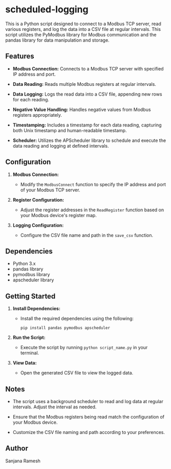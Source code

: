 # scheduled-logging
This is a Python script designed to connect to a Modbus TCP server, read various registers, and log the data into a CSV file at regular intervals. This script utilizes the PyModbus library for Modbus communication and the pandas library for data manipulation and storage.

## Features

- **Modbus Connection:** Connects to a Modbus TCP server with specified IP address and port.

- **Data Reading:** Reads multiple Modbus registers at regular intervals.

- **Data Logging:** Logs the read data into a CSV file, appending new rows for each reading.

- **Negative Value Handling:** Handles negative values from Modbus registers appropriately.

- **Timestamping:** Includes a timestamp for each data reading, capturing both Unix timestamp and human-readable timestamp.

- **Scheduler:** Utilizes the APScheduler library to schedule and execute the data reading and logging at defined intervals.

## Configuration

1. **Modbus Connection:**
   - Modify the `ModbusConnect` function to specify the IP address and port of your Modbus TCP server.

2. **Register Configuration:**
   - Adjust the register addresses in the `ReadRegister` function based on your Modbus device's register map.

3. **Logging Configuration:**
   - Configure the CSV file name and path in the `save_csv` function.

## Dependencies

- Python 3.x
- pandas library
- pymodbus library
- apscheduler library

## Getting Started

1. **Install Dependencies:**
   - Install the required dependencies using the following:
     ```
     pip install pandas pymodbus apscheduler
     ```

2. **Run the Script:**
   - Execute the script by running `python script_name.py` in your terminal.

3. **View Data:**
   - Open the generated CSV file to view the logged data.

## Notes

- The script uses a background scheduler to read and log data at regular intervals. Adjust the interval as needed.

- Ensure that the Modbus registers being read match the configuration of your Modbus device.

- Customize the CSV file naming and path according to your preferences.

## Author

Sanjana Ramesh
